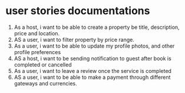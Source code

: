 # user stories documentations
1. As a host, i want to be able to create a  property be title, description, price and location.
2. AS a user, i want to filter property by price range.
3. As a user, i want to be able to update my profile photos, and other profile preferences 
4. AS a host, i want to be sending notification to guest after book is completed or cancelled 
5. As a user, i want to leave a review once the service is completed
6. AS a user, i want to be able to make a payment through different gateways and currencies.